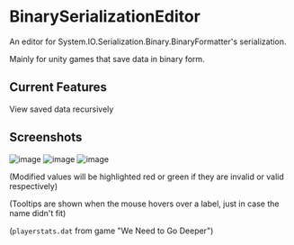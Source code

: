 # BinarySerializationEditor
 An editor for System.IO.Serialization.Binary.BinaryFormatter's serialization.
 
 Mainly for unity games that save data in binary form.


## Current Features
View saved data recursively

## Screenshots

![image](https://user-images.githubusercontent.com/63355054/178862333-a14c9b6c-8d14-4f8d-9782-6dedd5ea1f39.png)
![image](https://user-images.githubusercontent.com/63355054/178862425-0bf42f5b-4b13-476e-84ef-18e38e9cf681.png)
![image](https://user-images.githubusercontent.com/63355054/178862408-26e81d51-b12b-4227-a86a-65d07c190626.png)


(Modified values will be highlighted red or green if they are invalid or valid respectively)

(Tooltips are shown when the mouse hovers over a label, just in case the name didn't fit)

(`playerstats.dat` from game "We Need to Go Deeper")
